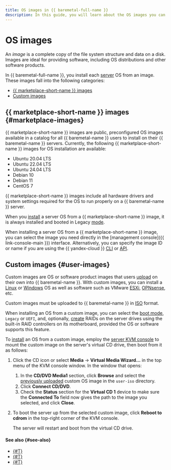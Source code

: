 ```yaml
---
title: OS images in {{ baremetal-full-name }}
description: In this guide, you will learn about the OS images you can use for OS installation on servers in {{ baremetal-full-name }}.
---
```


# OS images

An _image_ is a complete copy of the file system structure and data on a disk. Images are ideal for providing software, including OS distributions and other software products.

In {{ baremetal-full-name }}, you install each [server](./servers.md) OS from an image. These images fall into the following categories:

* [{{ marketplace-short-name }} images](#marketplace-images)
* [Custom images](#user-images)

## {{ marketplace-short-name }} images {#marketplace-images}

{{ marketplace-short-name }} images are public, preconfigured OS images available in a catalog for all {{ baremetal-name }} users to install on their {{ baremetal-name }} servers. Currently, the following {{ marketplace-short-name }} images for OS installation are available:

* Ubuntu 20.04 LTS
* Ubuntu 22.04 LTS
* Ubuntu 24.04 LTS
* Debian 10
* Debian 11
* CentOS 7

{{ marketplace-short-name }} images include all hardware drivers and system settings required for the OS to run properly on a {{ baremetal-name }} server.

When you [install](../operations/servers/reinstall-os-from-marketplace.md) a server OS from a {{ marketplace-short-name }} image, it is always installed and booted in Legacy [mode](./server-advanced-settings.md#boot-mode).

When installing a server OS from a {{ marketplace-short-name }} image, you can select the image you need directly in the [management console]({{ link-console-main }}) interface. Alternatively, you can specify the image ID or name if you are using the {{ yandex-cloud }} [CLI](../../cli/cli-ref/baremetal/cli-ref/index.md) or [API](../api-ref/authentication.md).

## Custom images {#user-images}

Custom images are OS or software product images that users [upload](../operations/image-upload.md) on their own into {{ baremetal-name }}. With custom images, you can install a [Linux](https://en.wikipedia.org/wiki/Linux) or [Windows](https://en.wikipedia.org/wiki/Microsoft_Windows) OS as well as software such as VMware [ESXi](https://en.wikipedia.org/wiki/VMware_ESXi), [OPNsense](https://opnsense.org/), etc.

Custom images must be uploaded to {{ baremetal-name }} in [ISO](https://en.wikipedia.org/wiki/Optical_disc_image) format.

When installing an OS from a custom image, you can select the [boot mode](./server-advanced-settings.md#boot-mode), `Legacy` or `UEFI`, and, optionally, [create](./server-advanced-settings.md#creating-rst-raids) RAIDs on the server drives using the built-in RAID controllers on its motherboard, provided the OS or software supports this feature.

To [install](../operations/servers/reinstall-os-from-own-image.md) an OS from a custom image, employ the [server KVM console](../operations/servers/server-kvm.md) to mount the custom image on the server's virtual CD drive, then boot from it as follows:

1. Click the CD icon or select **Media** → **Virtual Media Wizard...** in the top menu of the KVM console window. In the window that opens:

    1. In the **CD/DVD Media1** section, click **Browse** and select the [previously uploaded](../operations/image-upload.md) custom OS image in the `user-iso` directory.
    1. Click **Connect CD/DVD**.
    1. Check the **Status** section for the **Virtual CD 1** device to make sure the **Connected To** field now gives the path to the image you selected, and click **Close**.
1. To boot the server up from the selected custom image, click **Reboot to cdrom** in the top-right corner of the KVM console.

    The server will restart and boot from the virtual CD drive.

#### See also {#see-also}

* [{#T}](../operations/servers/reinstall-os-from-marketplace.md)
* [{#T}](../operations/servers/reinstall-os-from-own-image.md)
* [{#T}](./server-advanced-settings.md)